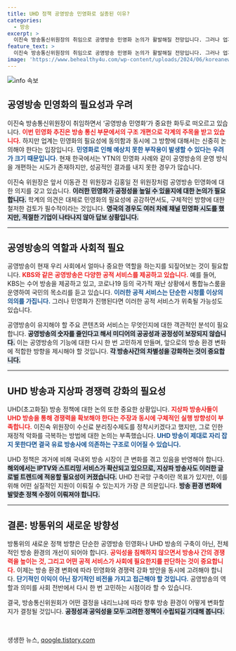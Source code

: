```yaml
---
title: UHD 정책 공영방송 민영화로 실종된 이유?
categories:
  - 방송
excerpt: >
  이진숙 방송통신위원장의 취임으로 공영방송 민영화 논의가 활발해질 전망입니다. 그러나 업계는 민영화의 필요성에 동의하면서도 신중한 접근을 요구하고 있습니다. 방송의 공정성과 필요성에 대한 근본적인 검토가 시급합니다.
feature_text: >
  이진숙 방송통신위원장의 취임으로 공영방송 민영화 논의가 활발해질 전망입니다. 그러나 업계는 민영화의 필요성에 동의하면서도 신중한 접근을 요구하고 있습니다. 방송의 공정성과 필요성에 대한 근본적인 검토가 시급합니다.
image: 'https://www.behealthy4u.com/wp-content/uploads/2024/06/koreanews.jpg'
---
```


<p><img src="https://www.behealthy4u.com/wp-content/uploads/2024/06/koreanews.jpg" alt="info 속보" /></p>

<h2 data-ke-size="size26">공영방송 민영화의 필요성과 우려</h2>

<p data-ke-size="size16">이진숙 방송통신위원장이 취임하면서 ‘공영방송 민영화’가 중요한 화두로 떠오르고 있습니다. <b><span style="color: #ee2323;">이번 민영화 추진은 방송 통신 부문에서의 구조 개편으로 각계의 주목을 받고 있습니다.</span></b> 하지만 업계는 민영화의 필요성에 동의함과 동시에 그 방향에 대해서는 신중히 논의해야 한다는 입장입니다. <b><span style="color: #1a5490;">민영화로 인해 예상치 못한 부작용이 발생할 수 있다는 우려가 크기 때문입니다.</span></b> 현재 한국에서는 YTN의 민영화 사례와 같이 공영방송의 운영 방식을 개편하는 시도가 존재하지만, 성공적인 결과를 내지 못한 경우가 많습니다.</p>

<p data-ke-size="size16">이진숙 위원장은 앞서 이동관 전 위원장과 김홍일 전 위원장처럼 공영방송 민영화에 대한 의지를 갖고 있습니다. <b><span style="background-color: #21538527;">이러한 민영화가 공정성을 높일 수 있을지에 대한 논의가 필요합니다.</span></b> 학계의 의견은 대체로 민영화의 필요성에 공감하면서도, 구체적인 방향에 대한 철저한 검토가 필수적이라는 것입니다. <b><span style="background-color: #21538527;">영국의 경우도 여러 차례 채널 민영화 시도를 했지만, 적절한 기업이 나타나지 않아 답보 상황입니다.</span></b></p>

<hr>

<h2 data-ke-size="size26">공영방송의 역할과 사회적 필요</h2>

<p data-ke-size="size16">공영방송이 현재 우리 사회에서 얼마나 중요한 역할을 하는지를 되짚어보는 것이 필요합니다. <b><span style="color: #ee2323;">KBS와 같은 공영방송은 다양한 공적 서비스를 제공하고 있습니다.</span></b> 예를 들어, KBS는 수어 방송을 제공하고 있고, 코로나19 등의 국가적 재난 상황에서 통합뉴스룸을 운영하여 국민의 목소리를 듣고 있습니다. <b><span style="color: #1a5490;">이러한 공적 서비스는 단순한 시청률 이상의 의의를 가집니다.</span></b> 그러나 민영화가 진행된다면 이러한 공적 서비스가 위축될 가능성도 있습니다.</p>

<p data-ke-size="size16">공영방송이 유지해야 할 주요 콘텐츠와 서비스는 무엇인지에 대한 객관적인 분석이 필요합니다. <b><span style="background-color: #21538527;">공영방송의 숫자를 줄인다고 해서 미디어의 공공성과 공정성이 보장되지 않습니다.</span></b> 이는 공영방송의 기능에 대한 다시 한 번 고민하게 만들며, 앞으로의 방송 환경 변화에 적합한 방향을 제시해야 할 것입니다. <b><span style="background-color: #21538527;">각 방송사간의 차별성을 강화하는 것이 중요합니다.</span></b></p>

<hr>

<h2 data-ke-size="size26">UHD 방송과 지상파 경쟁력 강화의 필요성</h2>

<p data-ke-size="size16">UHD(초고화질) 방송 정책에 대한 논의 또한 중요한 상황입니다. <b><span style="color: #ee2323;">지상파 방송사들이 UHD 방송을 통해 경쟁력을 확보해야 한다는 주장과 동시에 구체적인 실행 방향성이 부족합니다.</span></b> 이진숙 위원장이 수신료 분리징수제도를 정착시키겠다고 했지만, 그로 인한 재정적 악화를 극복하는 방법에 대한 논의는 부족했습니다. <b><span style="color: #1a5490;">UHD 방송이 제대로 자리 잡지 못한다면 결국 유료 방송사에 의존하는 구조로 이어질 수 있습니다.</span></b></p>

<p data-ke-size="size16">UHD 정책은 과거에 비해 국내외 방송 시장이 큰 변화를 겪고 있음을 반영해야 합니다. <b><span style="background-color: #21538527;">해외에서는 IPTV와 스트리밍 서비스가 확산되고 있으므로, 지상파 방송사도 이러한 글로벌 트렌드에 적응할 필요성이 커졌습니다.</span></b> UHD 전국망 구축이란 목표가 있지만, 이를 위해 어떤 실질적인 지원이 이뤄질 수 있는지가 가장 큰 의문입니다. <b><span style="background-color: #21538527;">방송 환경 변화에 발맞춘 정책 수정이 이뤄져야 합니다.</span></b></p>

<hr>

<h2 data-ke-size="size26">결론: 방통위의 새로운 방향성</h2>

<p data-ke-size="size16">방통위의 새로운 정책 방향은 단순한 공영방송 민영화나 UHD 방송의 구축이 아닌, 전체적인 방송 환경의 개선이 되어야 합니다. <b><span style="color: #ee2323;">공익성을 침해하지 않으면서 방송사 간의 경쟁력을 높이는 것, 그리고 어떤 공적 서비스가 사회에 필요한지를 판단하는 것이 중요합니다.</span></b> 이제는 방송 환경 변화에 따라 민영화와 경쟁력 강화 방안을 동시에 고려해야 합니다. <b><span style="color: #1a5490;">단기적인 이익이 아닌 장기적인 비전을 가지고 접근해야 할 것입니다.</span></b> 공영방송의 역할과 의미를 사회 전반에서 다시 한 번 고민하는 시점이라 할 수 있습니다.</p>

<p data-ke-size="size16">결국, 방송통신위원회가 어떤 결정을 내리느냐에 따라 향후 방송 환경이 어떻게 변화할지가 결정될 것입니다. <b><span style="background-color: #21538527;">공정성과 공익성을 모두 고려한 정책이 수립되길 기대해 봅니다.</span></b></p>

<p data-ke-size="size16">&nbsp;</p>
생생한 뉴스, <a href="https://qoogle.tistory.com" rel="dofollow">qoogle.tistory.com</a>


